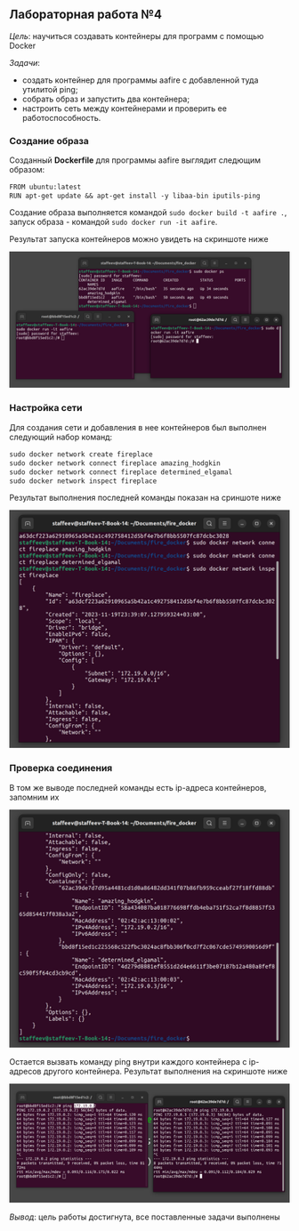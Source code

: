 ## Лабораторная работа №4

*Цель*: научиться создавать контейнеры для программ с помощью Docker

*Задачи*: 
- создать контейнер для программы aafire с добавленной туда утилитой ping;
- собрать образ и запустить два контейнера;
- настроить сеть между контейнерами и проверить ее работоспособность.

### Создание образа

Созданный **Dockerfile** для программы aafire выглядит следющим образом:
```
FROM ubuntu:latest
RUN apt-get update && apt-get install -y libaa-bin iputils-ping
```
Создание образа выполняется командой `sudo docker build -t aafire .`, запуск образа - командой `sudo docker run -it aafire`.

Результат запуска контейнеров можно увидеть на скриншоте ниже

<img src="img/docker_run.png" alt="drawing"/>

### Настройка сети

Для создания сети и добавления в нее контейнеров был выполнен следующий набор команд:

```
sudo docker network create fireplace
sudo docker network connect fireplace amazing_hodgkin
sudo docker network connect fireplace determined_elgamal
sudo docker network inspect fireplace
```

Результат выполнения последней команды показан на сриншоте ниже

<img src="img/docker_net.png" alt="drawing"/>


###  Проверка соединения

В том же выводе последней команды есть ip-адреса контейнеров, запомним их

<img src="img/docker_ip.png" alt="drawing"/>

Остается вызвать команду ping внутри каждого контейнера с ip-адресов другого контейнера. Результат выполнения на скриншоте ниже

<img src="img/docker_ping.png" alt="drawing"/>

*Вывод*: цель работы достигнута, все поставленные задачи выполнены

